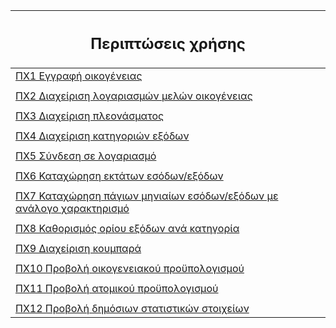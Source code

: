 | <h2> Περιπτώσεις χρήσης </h2> |
| --- |
| [ΠΧ1 Εγγραφή οικογένειας](/docs/markdown/)  |
| |
| [ΠΧ2 Διαχείριση λογαριασμών μελών οικογένειας](/docs/markdown/) |
| |
| [ΠΧ3 Διαχείριση πλεονάσματος](/docs/markdown/) |
| |
| [ΠΧ4 Διαχείριση κατηγοριών εξόδων](/docs/markdown/) |
| |
| [ΠΧ5 Σύνδεση σε λογαριασμό](/docs/markdown/uc5-login-to-account.md) |
| |
| [ΠΧ6 Καταχώρηση εκτάτων εσόδων/εξόδων](/docs/markdown/uc6-non-recurring-income-expenses.md) |
| |
| [ΠΧ7 Καταχώρηση πάγιων μηνιαίων εσόδων/εξόδων με ανάλογο χαρακτηρισμό](/docs/markdown/) |
| |
| [ΠΧ8 Καθορισμός ορίου εξόδων ανά κατηγορία](/docs/markdown/) |
| |
| [ΠΧ9 Διαχείριση κουμπαρά](/docs/markdown/) |
| |
| [ΠΧ10 Προβολή οικογενειακού προϋπολογισμού](/docs/markdown/uc10-show-family-budget.md) |
| |
| [ΠΧ11 Προβολή ατομικού προϋπολογισμού](/docs/markdown/uc11-show-personal-budget.md) |
| |
| [ΠΧ12 Προβολή δημόσιων στατιστικών στοιχείων](/docs/markdown/) |